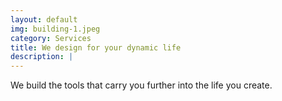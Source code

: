 ```yaml
---
layout: default
img: building-1.jpeg
category: Services
title: We design for your dynamic life
description: |
---
```

We build the tools that carry you further into the life you create.
